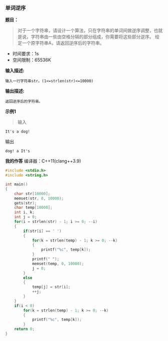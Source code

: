 <h3>单词逆序</h3>
<b>题目：</b>
<blockquote>对于一个字符串，请设计一个算法，只在字符串的单词间做逆序调整，也就是说，字符串由一些由空格分隔的部分组成，你需要将这些部分逆序。<!--more-->
给定一个原字符串A，请返回逆序后的字符串。</blockquote>

- 时间要求：1s
- 空间限制：65536K

**输入描述:**
```
输入一行字符串str。(1<=strlen(str)<=10000)
```
**输出描述:**
```
返回逆序后的字符串。
```
**示例1**
> 输入
```
It's a dog!
```
输出
```
dog! a It's
```

**我的作答**
编译器：C++11(clang++3.9)
```cpp
#include <stdio.h>
#include <string.h>

int main()
{
    char str[10000];
    memset(str, 0, 10000);
    gets(str);
    char temp[10000];
    int i, k;
	int j = 0;
    for(i = strlen(str) - 1; i >= 0; --i)
	{
        if(str[i] == ' ')
		{
            for(k = strlen(temp) - 1; k >= 0; --k)
			{
                printf("%c", temp[k]);
            }
            printf(" ");
            memset(temp, 0, 10000);
            j = 0;
        }
        else
		{
            temp[j] = str[i];
            ++j;
        }
    }
    if(i < 0)
        for(k = strlen(temp) - 1; k >= 0; --k)
		{
            printf("%c", temp[k]);
        }
    return 0;
}
```
